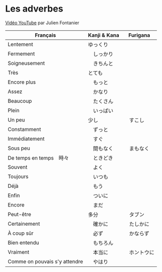# Les adverbes

[Vidéo YouTube](https://www.youtube.com/watch?v=WhM9TT9UUUo) par Julien Fontanier

Français | Kanji & Kana | Furigana
-------- | ------------ | --------
Lentement | ゆっくり
Fermement |　しっかり
Soigneusement |　きちんと
Très | とても
Encore plus |　もっと
Assez |　かなり
Beaucoup |　たくさん
Plein |　いっぱい
Un peu | 少し　|　すこし
Constamment　|　ずっと
Immédiatement　|　すぐ
Sous peu　|　間もなく　|　まもなく
De temps en temps　時々　|　ときどき
Souvent　|　よく
Toujours　|　いつも
Déjà　|　もう
Enfin　|　ついに
Encore　|　まだ
Peut-être | 多分　|　タブン
Certainement |　確かに　|　たしかに
À coup sûr |　必ず　|　かならず
Bien entendu |　もちろん
Vraiment |　本当に　|　ホントウに
Comme on pouvais s'y attendre |　やはり
